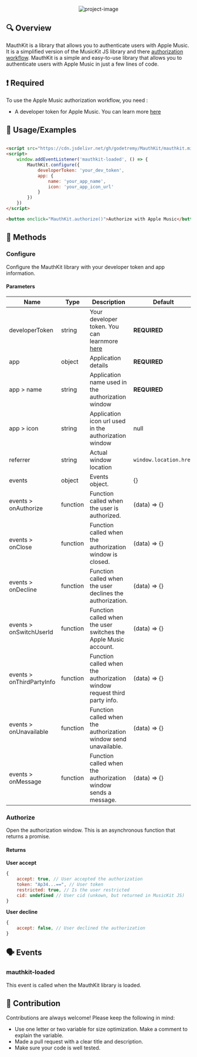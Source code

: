 <p style="text-align: center"><img src="https://socialify.git.ci/godetremy/MauthKit/image?description=1&amp;font=Raleway&amp;forks=1&amp;issues=1&amp;language=1&amp;name=1&amp;owner=1&amp;pattern=Plus&amp;pulls=1&amp;stargazers=1&amp;theme=Auto" alt="project-image"></p>

## 🔍 Overview

MauthKit is a library that allows you to authenticate users with Apple Music. It is a simplified version of the MusicKit
JS library and there [authorization workflow](https://github.com/godetremy/Apple-Music-authorization-workflow). MauthKit
is a simple and easy-to-use library that allows you to authenticate users with Apple Music in just a few lines of code.

## ❗️ Required

To use the Apple Music authorization workflow, you need :

- A developer token for Apple Music. You can learn
  more [here](https://developer.apple.com/documentation/applemusicapi/generating_developer_tokens)

## 🚀 Usage/Examples

```html

<script src="https://cdn.jsdelivr.net/gh/godetremy/MauthKit/mauthkit.min.js" async></script>
<script>
    window.addEventListener('mauthkit-loaded', () => {
        MauthKit.configure({
            developerToken: 'your_dev_token',
            app: {
                name: 'your_app_name',
                icon: 'your_app_icon_url'
            }
        })
    })
</script>

<button onclick="MauthKit.authorize()">Authorize with Apple Music</button>
```

## 🔧 Methods

### Configure
Configure the MauthKit library with your developer token and app information.

#### Parameters
| Name                      | Type     | Description                                                                                                                         | Default                |
|---------------------------|----------|-------------------------------------------------------------------------------------------------------------------------------------|------------------------|
| developerToken            | string   | Your developer token. You can learnmore [here](https://developer.apple.com/documentation/applemusicapi/generating_developer_tokens) | **REQUIRED**           |
| app                       | object   | Application details                                                                                                                 | **REQUIRED**           |
| app > name                | string   | Application name used in the authorization window                                                                                   | **REQUIRED**           |
| app > icon                | string   | Application icon url used in the authorization window                                                                               | null                   |
| referrer                  | string   | Actual window location                                                                                                              | `window.location.href` |
| events                    | object   | Events object.                                                                                                                      | {}                     |
| events > onAuthorize      | function | Function called when the user is authorized.                                                                                        | (data) => {}           |
| events > onClose          | function | Function called when the authorization window is closed.                                                                            | (data) => {}           |
| events > onDecline        | function | Function called when the user declines the authorization.                                                                           | (data) => {}           |
| events > onSwitchUserId   | function | Function called when the user switches the Apple Music account.                                                                     | (data) => {}           |
| events > onThirdPartyInfo | function | Function called when the authorization window request third party info.                                                             | (data) => {}           |
| events > onUnavailable    | function | Function called when the authorization window send unavailable.                                                                     | (data) => {}           |
| events > onMessage        | function | Function called when the authorization window sends a message.                                                                      | (data) => {}           |

### Authorize
Open the authorization window. This is an asynchronous function that returns a promise.

#### Returns
**User accept**
```javascript
{
    accept: true, // User accepted the authorization
    token: "Ap34...==", // User token
    restricted: true, // Is the user restricted
    cid: undefined // User cid (unkown, but returned in MusicKit JS)
}
```
**User decline**
```javascript
{
    accept: false, // User declined the authorization
}
```

## 🗣️ Events
### mauthkit-loaded
This event is called when the MauthKit library is loaded.

## 📝 Contribution
Contributions are always welcome! Please keep the following in mind:
- Use one letter or two variable for size optimization. Make a comment to explain the variable.
- Made a pull request with a clear title and description.
- Make sure your code is well tested.
